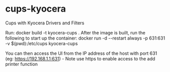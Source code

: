 # cups-kyocera
Cups with Kyocera Drivers and Filters

Run: docker build -t kyocera-cups .
After the image is built, run the following to start up the container:
docker run -d --restart always -p 631:631 -v $(pwd):/etc/cups kyocera-cups

You can then access the UI from the IP address of the host with port 631 (eg: https://192.168.1.1:631) - Note use https to enable access to the add printer function
